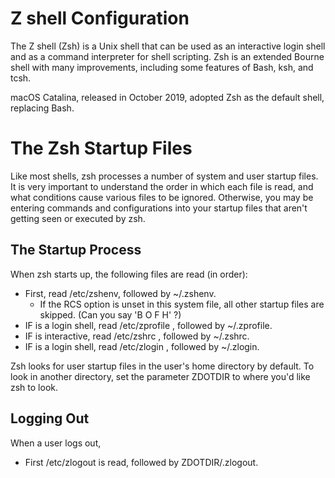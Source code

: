 # Z shell Configuration

The Z shell (Zsh) is a Unix shell that can be used as an interactive login shell and as a command interpreter for shell scripting. Zsh is an extended Bourne shell with many improvements, including some features of Bash, ksh, and tcsh.

macOS Catalina, released in October 2019, adopted Zsh as the default shell, replacing Bash.

# The Zsh Startup Files

Like most shells, zsh processes a number of system and user startup files. It is very important to understand the order in which each file is read, and what conditions cause various files to be ignored. Otherwise, you may be entering commands and configurations into your startup files that aren't getting seen or executed by zsh.

## The Startup Process

When zsh starts up, the following files are read (in order):

- First, read /etc/zshenv, followed by ~/.zshenv.
  - If the RCS option is unset in this system file, all other startup files are skipped. (Can you say 'B O F H' ?)
- IF is a login shell, read /etc/zprofile , followed by ~/.zprofile.
- IF is interactive, read /etc/zshrc , followed by ~/.zshrc.
- IF is a login shell, read /etc/zlogin , followed by ~/.zlogin.

Zsh looks for user startup files in the user's home directory by default.
To look in another directory, set the parameter ZDOTDIR to where you'd like zsh to look.

## Logging Out

When a user logs out,

- First /etc/zlogout is read, followed by ZDOTDIR/.zlogout.
